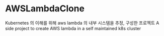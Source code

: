 # AWSLambdaClone
Kubernetes 의 이해를 위해 aws lambda 의 내부 시스템을 추정, 구성한 프로젝트
A side project to create AWS lambda in a self maintained k8s cluster
